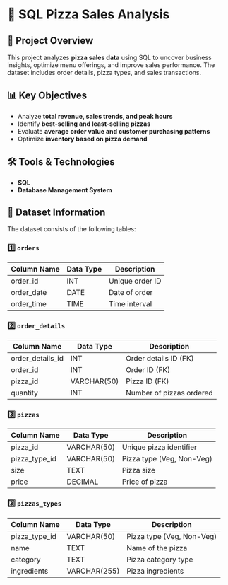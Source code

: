 # 🍕 SQL Pizza Sales Analysis  

## 📌 Project Overview  
This project analyzes **pizza sales data** using SQL to uncover business insights, optimize menu offerings, and improve sales performance. The dataset includes order details, pizza types, and sales transactions.  

## 📊 Key Objectives  
- Analyze **total revenue, sales trends, and peak hours**  
- Identify **best-selling and least-selling pizzas**  
- Evaluate **average order value and customer purchasing patterns**  
- Optimize **inventory based on pizza demand**  

## 🛠️ Tools & Technologies  
- **SQL** 
- **Database Management System**  


## 📂 Dataset Information  
The dataset consists of the following tables:  

### 1️⃣ `orders`  
| Column Name  | Data Type | Description |  
|-------------|----------|-------------|  
| order_id    | INT      | Unique order ID |  
| order_date  | DATE     | Date of order |  
| order_time  | TIME     | Time interval |  

### 2️⃣ `order_details`  
|   Column Name       | Data Type    | Description |  
|---------------------|--------------|-------------| 
| order_details_id    | INT          | Order details ID (FK) |
| order_id            | INT          | Order ID (FK) |  
| pizza_id            | VARCHAR(50)  | Pizza ID (FK) |  
| quantity            | INT          | Number of pizzas ordered |  

### 3️⃣ `pizzas`  
| Column Name     |   Data Type     | Description |  
|-----------------|-----------------|-------------|  
| pizza_id        | VARCHAR(50)     | Unique pizza identifier |  
| pizza_type_id   | VARCHAR(50)     | Pizza type (Veg, Non-Veg) |  
| size            | TEXT            | Pizza size |  
| price           | DECIMAL         | Price of pizza |  

### 3️⃣ `pizzas_types`  
| Column Name     |   Data Type     | Description |  
|-----------------|-----------------|-------------|  
| pizza_type_id   | VARCHAR(50)     | Pizza type (Veg, Non-Veg) |   
| name            | TEXT            | Name of the pizza |  
| category        | TEXT            | Pizza category type  |  
| ingredients     | VARCHAR(255)    | Pizza ingredients |  



